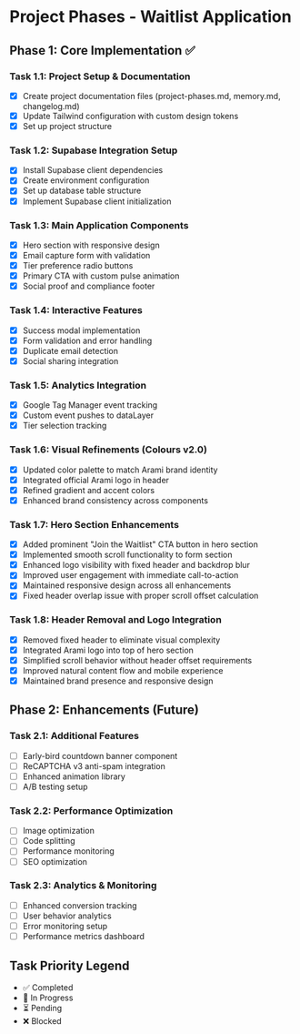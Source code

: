 # Project Phases - Waitlist Application

## Phase 1: Core Implementation ✅
### Task 1.1: Project Setup & Documentation
- [x] Create project documentation files (project-phases.md, memory.md, changelog.md)
- [x] Update Tailwind configuration with custom design tokens
- [x] Set up project structure

### Task 1.2: Supabase Integration Setup
- [x] Install Supabase client dependencies
- [x] Create environment configuration
- [x] Set up database table structure
- [x] Implement Supabase client initialization

### Task 1.3: Main Application Components
- [x] Hero section with responsive design
- [x] Email capture form with validation
- [x] Tier preference radio buttons
- [x] Primary CTA with custom pulse animation
- [x] Social proof and compliance footer

### Task 1.4: Interactive Features
- [x] Success modal implementation
- [x] Form validation and error handling
- [x] Duplicate email detection
- [x] Social sharing integration

### Task 1.5: Analytics Integration
- [x] Google Tag Manager event tracking
- [x] Custom event pushes to dataLayer
- [x] Tier selection tracking

### Task 1.6: Visual Refinements (Colours v2.0)
- [x] Updated color palette to match Arami brand identity
- [x] Integrated official Arami logo in header
- [x] Refined gradient and accent colors
- [x] Enhanced brand consistency across components

### Task 1.7: Hero Section Enhancements
- [x] Added prominent "Join the Waitlist" CTA button in hero section
- [x] Implemented smooth scroll functionality to form section
- [x] Enhanced logo visibility with fixed header and backdrop blur
- [x] Improved user engagement with immediate call-to-action
- [x] Maintained responsive design across all enhancements
- [x] Fixed header overlap issue with proper scroll offset calculation

### Task 1.8: Header Removal and Logo Integration
- [x] Removed fixed header to eliminate visual complexity
- [x] Integrated Arami logo into top of hero section
- [x] Simplified scroll behavior without header offset requirements
- [x] Improved natural content flow and mobile experience
- [x] Maintained brand presence and responsive design

## Phase 2: Enhancements (Future)
### Task 2.1: Additional Features
- [ ] Early-bird countdown banner component
- [ ] ReCAPTCHA v3 anti-spam integration
- [ ] Enhanced animation library
- [ ] A/B testing setup

### Task 2.2: Performance Optimization
- [ ] Image optimization
- [ ] Code splitting
- [ ] Performance monitoring
- [ ] SEO optimization

### Task 2.3: Analytics & Monitoring
- [ ] Enhanced conversion tracking
- [ ] User behavior analytics
- [ ] Error monitoring setup
- [ ] Performance metrics dashboard

## Task Priority Legend
- ✅ Completed
- 🔄 In Progress
- ⏳ Pending
- ❌ Blocked